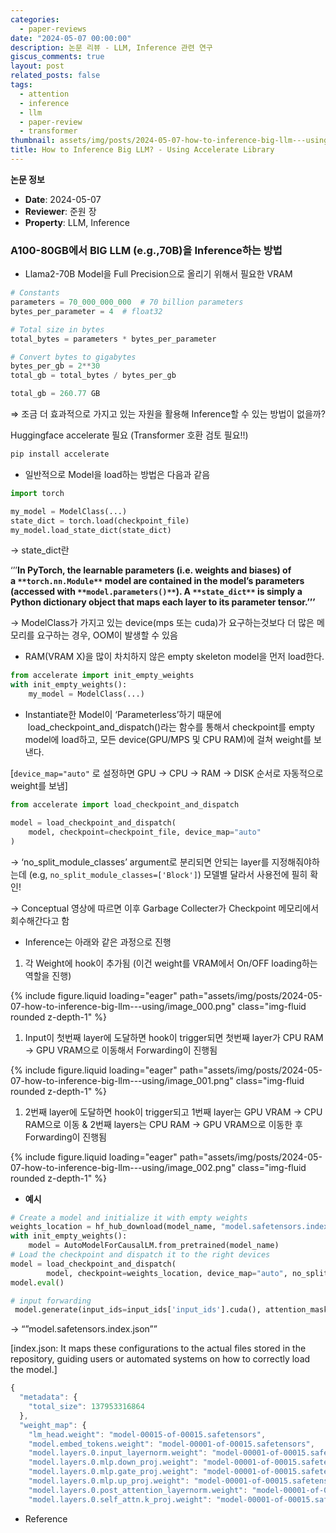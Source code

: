 ```yaml
---
categories:
  - paper-reviews
date: "2024-05-07 00:00:00"
description: 논문 리뷰 - LLM, Inference 관련 연구
giscus_comments: true
layout: post
related_posts: false
tags:
  - attention
  - inference
  - llm
  - paper-review
  - transformer
thumbnail: assets/img/posts/2024-05-07-how-to-inference-big-llm---using/thumbnail.jpg
title: How to Inference Big LLM? - Using Accelerate Library
---
```


**논문 정보**

- **Date**: 2024-05-07
- **Reviewer**: 준원 장
- **Property**: LLM, Inference

### A100-80GB에서 BIG LLM (e.g.,70B)을 Inference하는 방법

- Llama2-70B Model을 Full Precision으로 올리기 위해서 필요한 VRAM

```python
# Constants
parameters = 70_000_000_000  # 70 billion parameters
bytes_per_parameter = 4  # float32

# Total size in bytes
total_bytes = parameters * bytes_per_parameter

# Convert bytes to gigabytes
bytes_per_gb = 2**30
total_gb = total_bytes / bytes_per_gb

total_gb = 260.77 GB
```

⇒ 조금 더 효과적으로 가지고 있는 자원을 활용해 Inference할 수 있는 방법이 없을까?

Huggingface accelerate 필요 (Transformer 호환 검토 필요!!)

```python
pip install accelerate
```

- 일반적으로 Model을 load하는 방법은 다음과 같음

```python
import torch

my_model = ModelClass(...)
state_dict = torch.load(checkpoint_file)
my_model.load_state_dict(state_dict)
```

→ state_dict란

‘’’**In PyTorch, the learnable parameters (i.e. weights and biases) of a **`**torch.nn.Module**`** model are contained in the model’s parameters (accessed with **`**model.parameters()**`**). A **`**state_dict**`** is simply a Python dictionary object that maps each layer to its parameter tensor.’’’**

→ ModelClass가 가지고 있는 device(mps 또는 cuda)가 요구하는것보다 더 많은 메모리를 요구하는 경우, OOM이 발생할 수 있음

- RAM(VRAM X)을 많이 차치하지 않은 empty skeleton model을 먼저 load한다.

```python
from accelerate import init_empty_weights
with init_empty_weights():
    my_model = ModelClass(...)
```

- Instantiate한 Model이 ‘Parameterless’하기 때문에  load_checkpoint_and_dispatch()라는 함수를 통해서 checkpoint를 empty model에 load하고, 모든 device(GPU/MPS 및 CPU RAM)에 걸쳐 weight를 보낸다.

[`device_map="auto"` 로 설정하면 GPU → CPU → RAM → DISK 순서로 자동적으로 weight를 보냄]

```python
from accelerate import load_checkpoint_and_dispatch

model = load_checkpoint_and_dispatch(
    model, checkpoint=checkpoint_file, device_map="auto"
)
```

→ ‘no_split_module_classes’ argument로 분리되면 안되는 layer를 지정해줘야하는데 (e.g, `no_split_module_classes=['Block']`) 모델별 달라서 사용전에 필히 확인!

→ Conceptual 영상에 따르면 이후 Garbage Collecter가 Checkpoint 메모리에서 회수해간다고 함

- Inference는 아래와 같은 과정으로 진행

1. 각 Weight에 hook이 추가됨 (이건 weight를 VRAM에서 On/OFF loading하는 역할을 진행)

{% include figure.liquid loading="eager" path="assets/img/posts/2024-05-07-how-to-inference-big-llm---using/image_000.png" class="img-fluid rounded z-depth-1" %}

1. Input이 첫번째 layer에 도달하면 hook이 trigger되면 첫번째 layer가 CPU RAM → GPU VRAM으로 이동해서 Forwarding이 진행됨

{% include figure.liquid loading="eager" path="assets/img/posts/2024-05-07-how-to-inference-big-llm---using/image_001.png" class="img-fluid rounded z-depth-1" %}

1. 2번째 layer에 도달하면 hook이 trigger되고 1번째 layer는 GPU VRAM → CPU RAM으로 이동 & 2번째 layers는 CPU RAM → GPU VRAM으로 이동한 후 Forwarding이 진행됨

{% include figure.liquid loading="eager" path="assets/img/posts/2024-05-07-how-to-inference-big-llm---using/image_002.png" class="img-fluid rounded z-depth-1" %}

- **예시**

```python
# Create a model and initialize it with empty weights
weights_location = hf_hub_download(model_name, "model.safetensors.index.json")
with init_empty_weights():
    model = AutoModelForCausalLM.from_pretrained(model_name)
# Load the checkpoint and dispatch it to the right devices
model = load_checkpoint_and_dispatch(
        model, checkpoint=weights_location, device_map="auto", no_split_module_classes=["LlamaDecoderLayer"], dtype=torch.float16)
model.eval()

# input forwarding
 model.generate(input_ids=input_ids['input_ids'].cuda(), attention_mask=input_ids['attention_mask'].cuda())
```

→ “”model.safetensors.index.json””

[index.json: It maps these configurations to the actual files stored in the repository, guiding users or automated systems on how to correctly load the model.]

```javascript
{
  "metadata": {
    "total_size": 137953316864
  },
  "weight_map": {
    "lm_head.weight": "model-00015-of-00015.safetensors",
    "model.embed_tokens.weight": "model-00001-of-00015.safetensors",
    "model.layers.0.input_layernorm.weight": "model-00001-of-00015.safetensors",
    "model.layers.0.mlp.down_proj.weight": "model-00001-of-00015.safetensors",
    "model.layers.0.mlp.gate_proj.weight": "model-00001-of-00015.safetensors",
    "model.layers.0.mlp.up_proj.weight": "model-00001-of-00015.safetensors",
    "model.layers.0.post_attention_layernorm.weight": "model-00001-of-00015.safetensors",
    "model.layers.0.self_attn.k_proj.weight": "model-00001-of-00015.safetensors",
```

- Reference
